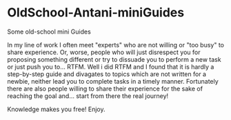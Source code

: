 # OldSchool-Antani-miniGuides
Some old-school mini Guides

In my line of work I often meet "experts" who are not willing or "too busy" to share experience. Or, worse, people who will just disrespect you for proposing something different or try to dissuade you to perform a new task or just push you to... RTFM. Well i did RTFM and I found that it is hardly a step-by-step guide and divagates to topics which are not written for a newbie, neither lead you to complete tasks in a timely manner.
Fortunately there are also people willing to share their experience for the sake of reaching the goal and... start from there the real journey!

Knowledge makes you free!
Enjoy.

